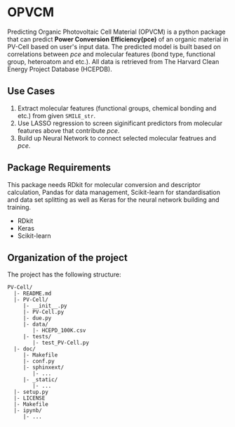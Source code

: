 # OPVCM
Predicting Organic Photovoltaic Cell Material (OPVCM) is a python package that can predict **Power Conversion Efficiency(pce)** of an organic material in PV-Cell based on user's input data. The predicted model is built based on correlations between *pce* and molecular features (bond type, functional group, heteroatom and etc.). All data is retrieved from The Harvard Clean Energy Project Database (HCEPDB).

## Use Cases
1. Extract molecular features (functional groups, chemical bonding and etc.) from given ``SMILE_str``.
2. Use LASSO regression to screen siginificant predictors from molecular features above that contribute *pce*.
3. Build up Neural Network to connect selected molecular featrues and *pce*.

## Package Requirements
This package needs RDkit for molecular conversion and descriptor calculation, Pandas for data management, Scikit-learn for standardisation and data set splitting as well as Keras for the neural network building and training.

* RDkit
* Keras
* Scikit-learn



## Organization of the project
The project has the following structure:

    PV-Cell/
      |- README.md
      |- PV-Cell/
         |- __init__.py
         |- PV-Cell.py
         |- due.py
         |- data/
            |- HCEPD_100K.csv
         |- tests/
            |- test_PV-Cell.py
      |- doc/
         |- Makefile
         |- conf.py
         |- sphinxext/
            |- ...
         |- _static/
            |- ...
      |- setup.py
      |- LICENSE
      |- Makefile
      |- ipynb/
         |- ...